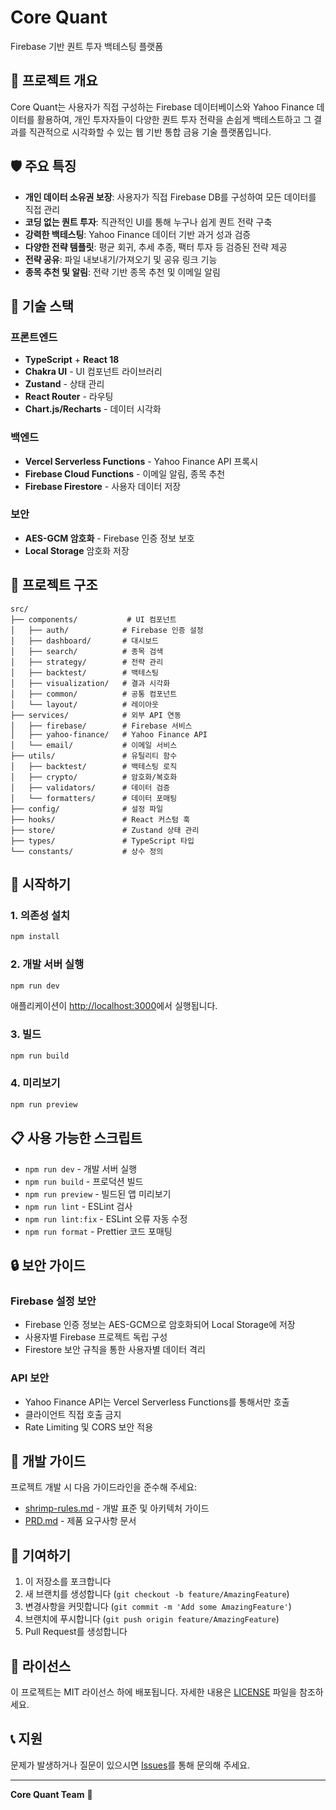 # Core Quant

Firebase 기반 퀀트 투자 백테스팅 플랫폼

## 🚀 프로젝트 개요

Core Quant는 사용자가 직접 구성하는 Firebase 데이터베이스와 Yahoo Finance 데이터를 활용하여, 개인 투자자들이 다양한 퀀트 투자 전략을 손쉽게 백테스트하고 그 결과를 직관적으로 시각화할 수 있는 웹 기반 통합 금융 기술 플랫폼입니다.

## 🛡️ 주요 특징

- **개인 데이터 소유권 보장**: 사용자가 직접 Firebase DB를 구성하여 모든 데이터를 직접 관리
- **코딩 없는 퀀트 투자**: 직관적인 UI를 통해 누구나 쉽게 퀀트 전략 구축
- **강력한 백테스팅**: Yahoo Finance 데이터 기반 과거 성과 검증
- **다양한 전략 템플릿**: 평균 회귀, 추세 추종, 팩터 투자 등 검증된 전략 제공
- **전략 공유**: 파일 내보내기/가져오기 및 공유 링크 기능
- **종목 추천 및 알림**: 전략 기반 종목 추천 및 이메일 알림

## 🔧 기술 스택

### 프론트엔드
- **TypeScript** + **React 18**
- **Chakra UI** - UI 컴포넌트 라이브러리
- **Zustand** - 상태 관리
- **React Router** - 라우팅
- **Chart.js/Recharts** - 데이터 시각화

### 백엔드
- **Vercel Serverless Functions** - Yahoo Finance API 프록시
- **Firebase Cloud Functions** - 이메일 알림, 종목 추천
- **Firebase Firestore** - 사용자 데이터 저장

### 보안
- **AES-GCM 암호화** - Firebase 인증 정보 보호
- **Local Storage** 암호화 저장

## 📁 프로젝트 구조

```
src/
├── components/           # UI 컴포넌트
│   ├── auth/            # Firebase 인증 설정
│   ├── dashboard/       # 대시보드
│   ├── search/          # 종목 검색
│   ├── strategy/        # 전략 관리
│   ├── backtest/        # 백테스팅
│   ├── visualization/   # 결과 시각화
│   ├── common/          # 공통 컴포넌트
│   └── layout/          # 레이아웃
├── services/            # 외부 API 연동
│   ├── firebase/        # Firebase 서비스
│   ├── yahoo-finance/   # Yahoo Finance API
│   └── email/           # 이메일 서비스
├── utils/               # 유틸리티 함수
│   ├── backtest/        # 백테스팅 로직
│   ├── crypto/          # 암호화/복호화
│   ├── validators/      # 데이터 검증
│   └── formatters/      # 데이터 포매팅
├── config/              # 설정 파일
├── hooks/               # React 커스텀 훅
├── store/               # Zustand 상태 관리
├── types/               # TypeScript 타입
└── constants/           # 상수 정의
```

## 🚀 시작하기

### 1. 의존성 설치

```bash
npm install
```

### 2. 개발 서버 실행

```bash
npm run dev
```

애플리케이션이 [http://localhost:3000](http://localhost:3000)에서 실행됩니다.

### 3. 빌드

```bash
npm run build
```

### 4. 미리보기

```bash
npm run preview
```

## 📋 사용 가능한 스크립트

- `npm run dev` - 개발 서버 실행
- `npm run build` - 프로덕션 빌드
- `npm run preview` - 빌드된 앱 미리보기
- `npm run lint` - ESLint 검사
- `npm run lint:fix` - ESLint 오류 자동 수정
- `npm run format` - Prettier 코드 포매팅

## 🔒 보안 가이드

### Firebase 설정 보안
- Firebase 인증 정보는 AES-GCM으로 암호화되어 Local Storage에 저장
- 사용자별 Firebase 프로젝트 독립 구성
- Firestore 보안 규칙을 통한 사용자별 데이터 격리

### API 보안
- Yahoo Finance API는 Vercel Serverless Functions를 통해서만 호출
- 클라이언트 직접 호출 금지
- Rate Limiting 및 CORS 보안 적용

## 📖 개발 가이드

프로젝트 개발 시 다음 가이드라인을 준수해 주세요:

- [shrimp-rules.md](./shrimp-rules.md) - 개발 표준 및 아키텍처 가이드
- [PRD.md](./PRD.md) - 제품 요구사항 문서

## 🤝 기여하기

1. 이 저장소를 포크합니다
2. 새 브랜치를 생성합니다 (`git checkout -b feature/AmazingFeature`)
3. 변경사항을 커밋합니다 (`git commit -m 'Add some AmazingFeature'`)
4. 브랜치에 푸시합니다 (`git push origin feature/AmazingFeature`)
5. Pull Request를 생성합니다

## 📄 라이선스

이 프로젝트는 MIT 라이선스 하에 배포됩니다. 자세한 내용은 [LICENSE](LICENSE) 파일을 참조하세요.

## 📞 지원

문제가 발생하거나 질문이 있으시면 [Issues](https://github.com/core-quant/core-quant/issues)를 통해 문의해 주세요.

---

**Core Quant Team** 🚀 